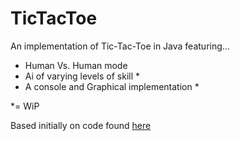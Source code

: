 # TicTacToe
An implementation of Tic-Tac-Toe in Java featuring...

* Human Vs. Human mode
* Ai of varying levels of skill *
* A console and Graphical implementation *

*= WiP

Based initially on code found [here](http://www3.ntu.edu.sg/home/ehchua/programming/java/JavaGame_TicTacToe.html)